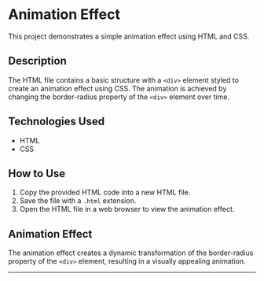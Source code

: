 # Animation Effect

This project demonstrates a simple animation effect using HTML and CSS.

## Description

The HTML file contains a basic structure with a `<div>` element styled to create an animation effect using CSS. The animation is achieved by changing the border-radius property of the `<div>` element over time.

## Technologies Used

- HTML
- CSS

## How to Use

1. Copy the provided HTML code into a new HTML file.
2. Save the file with a `.html` extension.
3. Open the HTML file in a web browser to view the animation effect.

## Animation Effect

The animation effect creates a dynamic transformation of the border-radius property of the `<div>` element, resulting in a visually appealing animation.
******
